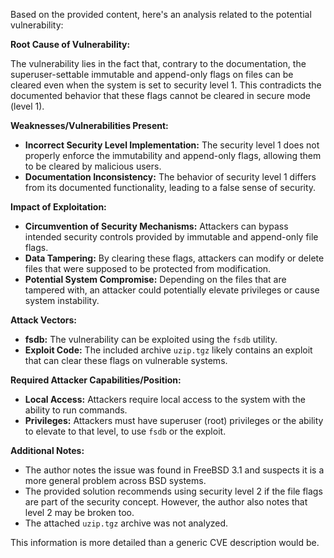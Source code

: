 Based on the provided content, here's an analysis related to the potential vulnerability:

**Root Cause of Vulnerability:**

The vulnerability lies in the fact that, contrary to the documentation, the superuser-settable immutable and append-only flags on files can be cleared even when the system is set to security level 1. This contradicts the documented behavior that these flags cannot be cleared in secure mode (level 1).

**Weaknesses/Vulnerabilities Present:**

*   **Incorrect Security Level Implementation:** The security level 1 does not properly enforce the immutability and append-only flags, allowing them to be cleared by malicious users.
*   **Documentation Inconsistency:**  The behavior of security level 1 differs from its documented functionality, leading to a false sense of security.

**Impact of Exploitation:**

*   **Circumvention of Security Mechanisms:** Attackers can bypass intended security controls provided by immutable and append-only file flags.
*   **Data Tampering:** By clearing these flags, attackers can modify or delete files that were supposed to be protected from modification.
*   **Potential System Compromise:** Depending on the files that are tampered with, an attacker could potentially elevate privileges or cause system instability.

**Attack Vectors:**

*   **fsdb:**  The vulnerability can be exploited using the `fsdb` utility.
*   **Exploit Code:**  The included archive `uzip.tgz` likely contains an exploit that can clear these flags on vulnerable systems.

**Required Attacker Capabilities/Position:**

*   **Local Access:** Attackers require local access to the system with the ability to run commands.
*   **Privileges:** Attackers must have superuser (root) privileges or the ability to elevate to that level, to use `fsdb` or the exploit.

**Additional Notes:**

*   The author notes the issue was found in FreeBSD 3.1 and suspects it is a more general problem across BSD systems.
*   The provided solution recommends using security level 2 if the file flags are part of the security concept. However, the author also notes that level 2 may be broken too.
*   The attached `uzip.tgz` archive was not analyzed.

This information is more detailed than a generic CVE description would be.